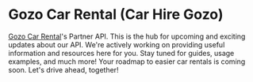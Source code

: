 # Gozo Car Rental (Car Hire Gozo)
[Gozo Car Rental](https://gozocarrental.com)'s Partner API. This is the hub for upcoming and exciting updates about our API. We're actively working on providing useful information and resources here for you. Stay tuned for guides, usage examples, and much more! Your roadmap to easier car rentals is coming soon. Let's drive ahead, together!
